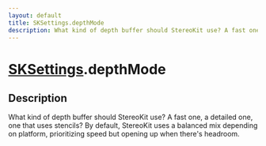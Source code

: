 ```yaml
---
layout: default
title: SKSettings.depthMode
description: What kind of depth buffer should StereoKit use? A fast one, a detailed one, one that uses stencils? By default, StereoKit uses a balanced mix depending on platform, prioritizing speed but opening up when there's headroom.
---
```

# [SKSettings]({{site.url}}/Pages/Reference/SKSettings.html).depthMode

## Description
What kind of depth buffer should StereoKit use? A fast
one, a detailed one, one that uses stencils? By default,
StereoKit uses a balanced mix depending on platform, prioritizing
speed but opening up when there's headroom.

